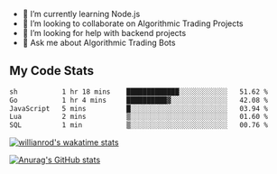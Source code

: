 
- 🌱 I’m currently learning Node.js
- 👯 I’m looking to collaborate on Algorithmic Trading Projects
- 🤔 I’m looking for help with backend projects
- 💬 Ask me about Algorithmic Trading Bots

## My Code Stats

<!--START_SECTION:waka-->

```txt
sh           1 hr 18 mins    █████████████░░░░░░░░░░░░   51.62 %
Go           1 hr 4 mins     ██████████▓░░░░░░░░░░░░░░   42.08 %
JavaScript   5 mins          █░░░░░░░░░░░░░░░░░░░░░░░░   03.94 %
Lua          2 mins          ▒░░░░░░░░░░░░░░░░░░░░░░░░   01.60 %
SQL          1 min           ▒░░░░░░░░░░░░░░░░░░░░░░░░   00.76 %
```

<!--END_SECTION:waka-->

[![willianrod's wakatime stats](https://github-readme-stats.vercel.app/api/wakatime?username=holdandup&layout=compact&theme=react&custom_title=Wakatime%20All%20Time%20Stats&langs_count=8)](https://github.com/anuraghazra/github-readme-stats)

[![Anurag's GitHub stats](https://github-readme-stats.vercel.app/api?username=Kevinbarrero)](https://github.com/anuraghazra/github-readme-stats)




